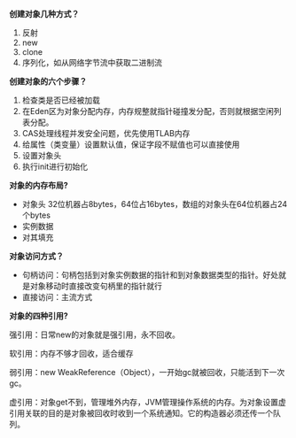 **创建对象几种方式？**

1. 反射
2. new
3. clone
4. 序列化，如从网络字节流中获取二进制流

**创建对象的六个步骤？**

1. 检查类是否已经被加载
2. 在Eden区为对象分配内存，内存规整就指针碰撞发分配，否则就根据空闲列表分配。
3. CAS处理线程并发安全问题，优先使用TLAB内存
4. 给属性（类变量）设置默认值，保证字段不赋值也可以直接使用
5. 设置对象头
6. 执行init进行初始化

**对象的内存布局?**

- 对象头 32位机器占8bytes，64位占16bytes，数组的对象头在64位机器占24个bytes
- 实例数据
- 对其填充

**对象访问方式？**

- 句柄访问：句柄包括到对象实例数据的指针和到对象数据类型的指针。好处就是对象移动时直接改变句柄里的指针就行
- 直接访问：主流方式

**对象的四种引用?**

强引用：日常new的对象就是强引用，永不回收。

软引用：内存不够才回收，适合缓存

弱引用：new WeakReference（Object），一开始gc就被回收，只能活到下一次gc。

虚引用：对象get不到，管理堆外内存，JVM管理操作系统的内存。为对象设置虚引用关联的目的是对象被回收时收到一个系统通知。它的构造器必须还传一个队列。

